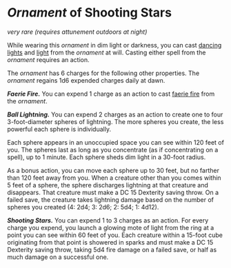 # *Ornament* of Shooting Stars
*very rare (requires attunement outdoors at night)*

While wearing this *ornament* in dim light or darkness, you can cast [dancing lights](../Spells/dancing-lights.md) and [light](../Spells/light.md) from the *ornament* at will. Casting either spell from the *ornament* requires an action.

The *ornament* has 6 charges for the following other properties. The *ornament* regains 1d6 expended charges daily at dawn.

***Faerie Fire.*** You can expend 1 charge as an action to cast [faerie fire](../Spells/faerie-fire.md) from the *ornament*.

***Ball Lightning.*** You can expend 2 charges as an action to create one to four 3-foot-diameter spheres of lightning. The more spheres you create, the less powerful each sphere is individually.

Each sphere appears in an unoccupied space you can see within 120 feet of you. The spheres last as long as you concentrate (as if concentrating on a spell), up to 1 minute. Each sphere sheds dim light in a 30-foot radius.

As a bonus action, you can move each sphere up to 30 feet, but no farther than 120 feet away from you. When a creature other than you comes within 5 feet of a sphere, the sphere discharges lightning at that creature and disappears. That creature must make a DC 15 Dexterity saving throw. On a failed save, the creature takes lightning damage based on the number of spheres you created (4: 2d4; 3: 2d6; 2: 5d4; 1: 4d12).

***Shooting Stars.*** You can expend 1 to 3 charges as an action. For every charge you expend, you launch a glowing mote of light from the ring at a point you can see within 60 feet of you. Each creature within a 15-foot cube originating from that point is showered in sparks and must make a DC 15 Dexterity saving throw, taking 5d4 fire damage on a failed save, or half as much damage on a successful one.
